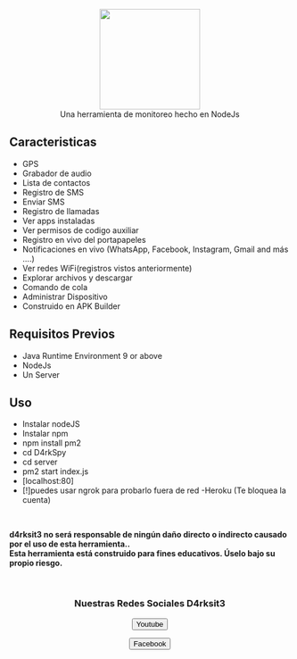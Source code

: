 <p align="center">
<img src="https://culturacion.com/wp-content/uploads/2011/03/spybot-search-and-destroy.jpg" height="180"><br>
Una herramienta de monitoreo hecho en NodeJs
</p>

## Caracteristicas
- GPS
- Grabador de audio
- Lista de contactos
- Registro de SMS
- Enviar SMS
- Registro de llamadas
- Ver apps instaladas
- Ver permisos de codigo auxiliar
- Registro en vivo del portapapeles
- Notificaciones en vivo (WhatsApp, Facebook, Instagram, Gmail and más ....)
- Ver redes WiFi(registros vistos anteriormente)
- Explorar archivos y descargar
- Comando de cola
- Administrar Dispositivo
- Construido en APK Builder

## Requisitos Previos 
 - Java Runtime Environment 9 or above
 - NodeJs 
 - Un Server 
## Uso
 - Instalar nodeJS
 - Instalar npm
 - npm install pm2
 - cd D4rkSpy
 - cd server
 - pm2 start index.js
 - [localhost:80]
 - [!]puedes usar ngrok para probarlo fuera de red
 			  	-Heroku (Te bloquea la cuenta)

<br>

<b> d4rksit3 no será responsable de ningún daño directo o indirecto causado por el uso de esta herramienta..<br>
Esta herramienta está construido para fines educativos. Úselo bajo su propio riesgo.</b>

<br>
<h3 align="center">Nuestras Redes Sociales D4rksit3</h3>
<a href="https://youtube.com/c/d4rksit3" target_blank>
<p align="center" >
<button align="center" type="button" class="btn btn-dark">Youtube</button>
</p>
</a>
<a  href="https://facebook.com/d4rksit3" target_blank>
<p align="center" >
<button align="center" type="button" class="btn btn-dark">Facebook</button>
</p>
</a>
 
